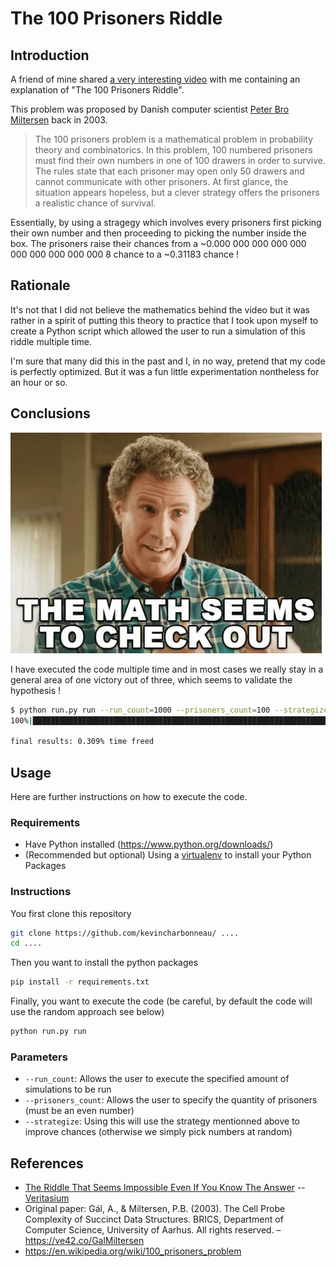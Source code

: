 # The 100 Prisoners Riddle

## Introduction
A friend of mine shared [a very interesting video](https://www.youtube.com/watch?v=iSNsgj1OCLA) with me containing an explanation of "The 100 Prisoners Riddle". 

This problem was proposed by Danish computer scientist [Peter Bro Miltersen](https://ve42.co/GalMiltersen) back in 2003. 

>The 100 prisoners problem is a mathematical problem in probability theory and combinatorics. In this problem, 100 numbered prisoners must find their own numbers in one of 100 drawers in order to survive. The rules state that each prisoner may open only 50 drawers and cannot communicate with other prisoners. At first glance, the situation appears hopeless, but a clever strategy offers the prisoners a realistic chance of survival.

Essentially, by using a stragegy which involves every prisoners first picking their own number and then proceeding to picking the number inside the box. The prisoners raise their chances from a ~0.000 000 000 000 000 000 000 000 000 000 8 chance to a ~0.31183 chance ! 

## Rationale

It's not that I did not believe the mathematics behind the video but it was rather in a spirit of putting this theory to practice that I took upon myself to create a Python script which allowed the user to run a simulation of this riddle multiple time. 

I'm sure that many did this in the past and I, in no way, pretend that my code is perfectly optimized. But it was a fun little experimentation nontheless for an hour or so.

## Conclusions

![math-checks-ouf-gif](./resources/math-checks-out.gif)

I have executed the code multiple time and in most cases we really stay in a general area of one victory out of three, which seems to validate the hypothesis !

```bash
$ python run.py run --run_count=1000 --prisoners_count=100 --strategize 
100%|█████████████████████████████████████████████████████████████████████████████████████████| 1000/1000 [00:03<00:00, 277.92it/s]

final results: 0.309% time freed
```

## Usage
Here are further instructions on how to execute the code.

### Requirements
* Have Python installed (https://www.python.org/downloads/)
* (Recommended but optional) Using a [virtualenv](https://virtualenv.pypa.io/en/latest/) to install your Python Packages

### Instructions

You first clone this repository 
```bash
git clone https://github.com/kevincharbonneau/ ....
cd ....
```

Then you want to install the python packages
```bash
pip install -r requirements.txt
```

Finally, you want to execute the code (be careful, by default the code will use the random approach see below)
```bash
python run.py run
```

### Parameters
* `--run_count`: Allows the user to execute the specified amount of simulations to be run
* `--prisoners_count`: Allows the user to specify the quantity of prisoners (must be an even number)
* `--strategize`: Using this will use the strategy mentionned above to improve chances (otherwise we simply pick numbers at random)

## References 

* [The Riddle That Seems Impossible Even If You Know The Answer](https://www.youtube.com/watch?v=iSNsgj1OCLA) -- [Veritasium](https://www.youtube.com/c/veritasium)
* Original paper: Gál, A., & Miltersen, P.B. (2003). The Cell Probe Complexity of Succinct Data Structures. BRICS, Department of Computer Science, University of Aarhus. All rights reserved. – https://ve42.co/GalMiltersen
* https://en.wikipedia.org/wiki/100_prisoners_problem